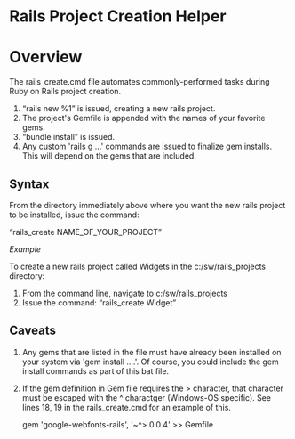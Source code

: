 # Rails Project Creation Helper

# Overview

The rails_create.cmd file automates commonly-performed tasks during Ruby on Rails project creation.<br>
1. <q>rails new %1</q> is issued, creating a new rails project.<br>
2. The project's Gemfile is appended with the names of your favorite gems.<br>
3. <q>bundle install</q> is issued.<br>
4. Any custom 'rails g ...' commands are issued to finalize gem installs. This will depend on the gems
that are included.<br>

## Syntax

From the directory immediately above where you want the new rails project to be installed,
issue the command: <br>

<q>rails_create NAME_OF_YOUR_PROJECT</q>

*Example*

To create a new rails project called Widgets in the c:/sw/rails_projects directory:
1. From the command line, navigate to c:/sw/rails_projects
2. Issue the command: <q>rails_create Widget</q>

## Caveats

1. Any gems that are listed in the file must have already been installed on your system via 'gem install ....'. Of course, you could include the gem install commands as part of this bat file.
2. If the gem definition in Gem file requires the > character, that character must be escaped with the ^ charactger (Windows-OS specific). See lines 18, 19 in the rails_create.cmd for an example of this.<br>

    gem 'google-webfonts-rails', '~^> 0.0.4' >> Gemfile
